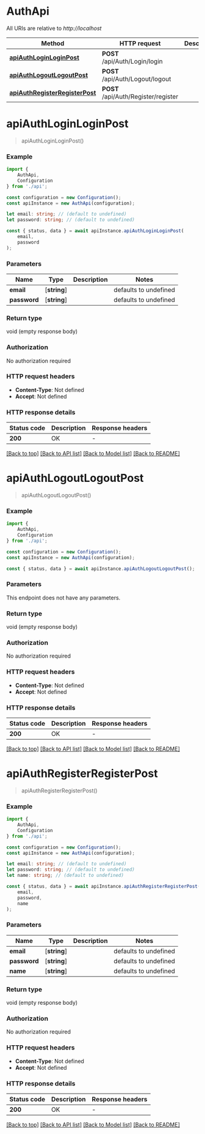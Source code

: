 # AuthApi

All URIs are relative to *http://localhost*

|Method | HTTP request | Description|
|------------- | ------------- | -------------|
|[**apiAuthLoginLoginPost**](#apiauthloginloginpost) | **POST** /api/Auth/Login/login | |
|[**apiAuthLogoutLogoutPost**](#apiauthlogoutlogoutpost) | **POST** /api/Auth/Logout/logout | |
|[**apiAuthRegisterRegisterPost**](#apiauthregisterregisterpost) | **POST** /api/Auth/Register/register | |

# **apiAuthLoginLoginPost**
> apiAuthLoginLoginPost()


### Example

```typescript
import {
    AuthApi,
    Configuration
} from './api';

const configuration = new Configuration();
const apiInstance = new AuthApi(configuration);

let email: string; // (default to undefined)
let password: string; // (default to undefined)

const { status, data } = await apiInstance.apiAuthLoginLoginPost(
    email,
    password
);
```

### Parameters

|Name | Type | Description  | Notes|
|------------- | ------------- | ------------- | -------------|
| **email** | [**string**] |  | defaults to undefined|
| **password** | [**string**] |  | defaults to undefined|


### Return type

void (empty response body)

### Authorization

No authorization required

### HTTP request headers

 - **Content-Type**: Not defined
 - **Accept**: Not defined


### HTTP response details
| Status code | Description | Response headers |
|-------------|-------------|------------------|
|**200** | OK |  -  |

[[Back to top]](#) [[Back to API list]](../README.md#documentation-for-api-endpoints) [[Back to Model list]](../README.md#documentation-for-models) [[Back to README]](../README.md)

# **apiAuthLogoutLogoutPost**
> apiAuthLogoutLogoutPost()


### Example

```typescript
import {
    AuthApi,
    Configuration
} from './api';

const configuration = new Configuration();
const apiInstance = new AuthApi(configuration);

const { status, data } = await apiInstance.apiAuthLogoutLogoutPost();
```

### Parameters
This endpoint does not have any parameters.


### Return type

void (empty response body)

### Authorization

No authorization required

### HTTP request headers

 - **Content-Type**: Not defined
 - **Accept**: Not defined


### HTTP response details
| Status code | Description | Response headers |
|-------------|-------------|------------------|
|**200** | OK |  -  |

[[Back to top]](#) [[Back to API list]](../README.md#documentation-for-api-endpoints) [[Back to Model list]](../README.md#documentation-for-models) [[Back to README]](../README.md)

# **apiAuthRegisterRegisterPost**
> apiAuthRegisterRegisterPost()


### Example

```typescript
import {
    AuthApi,
    Configuration
} from './api';

const configuration = new Configuration();
const apiInstance = new AuthApi(configuration);

let email: string; // (default to undefined)
let password: string; // (default to undefined)
let name: string; // (default to undefined)

const { status, data } = await apiInstance.apiAuthRegisterRegisterPost(
    email,
    password,
    name
);
```

### Parameters

|Name | Type | Description  | Notes|
|------------- | ------------- | ------------- | -------------|
| **email** | [**string**] |  | defaults to undefined|
| **password** | [**string**] |  | defaults to undefined|
| **name** | [**string**] |  | defaults to undefined|


### Return type

void (empty response body)

### Authorization

No authorization required

### HTTP request headers

 - **Content-Type**: Not defined
 - **Accept**: Not defined


### HTTP response details
| Status code | Description | Response headers |
|-------------|-------------|------------------|
|**200** | OK |  -  |

[[Back to top]](#) [[Back to API list]](../README.md#documentation-for-api-endpoints) [[Back to Model list]](../README.md#documentation-for-models) [[Back to README]](../README.md)

